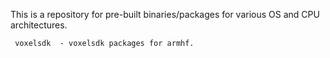 This is a repository for pre-built binaries/packages for various OS and CPU architectures.

     voxelsdk  - voxelsdk packages for armhf.



